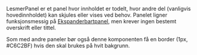 LesmerPanel er et panel hvor innholdet er todelt, hvor andre del (vanligvis hovedinnholdet) kan skjules eller vises ved behov. Panelet ligner funksjonsmessig på [Ekspanderbartpanel](#/components/ekspanderbartpanel), men krever ingen bestemt overskrift eller tittel.

Som med andre paneler bør også denne komponenten få en border (1px, #C6C2BF) hvis den skal brukes på hvit bakgrunn.
